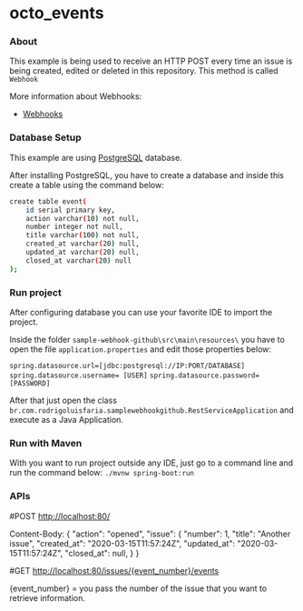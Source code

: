 # octo_events

### About
This example is being used to receive an HTTP POST every time an issue is being created, edited or deleted in this repository. This method is called `Webhook`

More information about Webhooks:
* [Webhooks](https://developer.github.com/webhooks/)

### Database Setup
This example are using [PostgreSQL](https://www.postgresql.org/) database.

After installing PostgreSQL, you have to create a database and inside this create a table using the command below:
```sh
create table event(
	id serial primary key,
	action varchar(10) not null,
	number integer not null,
	title varchar(100) not null,
	created_at varchar(20) null,
	updated_at varchar(20) null,
	closed_at varchar(20) null
);
```

### Run project
After configuring database you can use your favorite IDE to import the project.

Inside the folder `sample-webhook-github\src\main\resources\` you have to open the file `application.properties` and edit those properties below:

`spring.datasource.url=[jdbc:postgresql://IP:PORT/DATABASE]`
`spring.datasource.username= [USER]`
`spring.datasource.password=[PASSWORD]`

After that just open the class `br.com.rodrigoluisfaria.samplewebhookgithub.RestServiceApplication` and execute as a Java Application.

### Run with Maven

With you want to run project outside any IDE, just go to a command line and run the command below:
`./mvnw spring-boot:run`

### APIs

#POST [http://localhost:80/](http://localhost:80/)

Content-Body:
{
  "action": "opened",
  "issue": {
    "number": 1,
    "title": "Another issue",
    "created_at": "2020-03-15T11:57:24Z",
    "updated_at": "2020-03-15T11:57:24Z",
    "closed_at": null,
  }
}

#GET [http://localhost:80/issues/{event_number}/events](http://localhost:80/issues/{event_number}/events)

{event_number} = you pass the number of the issue that you want to retrieve information.
